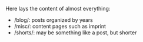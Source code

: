 Here lays the content of almost everything:
- /blog/: posts organized by years
- /misc/: content pages such as imprint
- /shorts/: may be something like a post, but shorter
